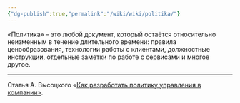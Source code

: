 ```yaml
---
{"dg-publish":true,"permalink":"/wiki/wiki/politika/"}
---
```


«Политика» – это любой документ, который остаётся относительно неизменным в течение длительного времени: правила ценообразования, технологии работы с клиентами, должностные инструкции, отдельные заметки по работе с сервисами и многое другое.

---
Статья А. Высоцкого «[Как разработать политику управления в компании»](https://alexvisotsky.com/blog/2021/03/20/%D0%BA%D0%B0%D0%BA-%D1%80%D0%B0%D0%B7%D1%80%D0%B0%D0%B1%D0%BE%D1%82%D0%B0%D1%82%D1%8C-%D0%BF%D0%BE%D0%BB%D0%B8%D1%82%D0%B8%D0%BA%D1%83-%D1%83%D0%BF%D1%80%D0%B0%D0%B2%D0%BB%D0%B5%D0%BD%D0%B8%D1%8F/).